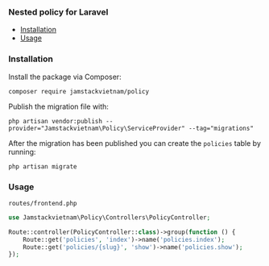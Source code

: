 ### Nested policy for Laravel

- [Installation](#installation)
- [Usage](#usage)

### Installation

Install the package via Composer:

```
composer require jamstackvietnam/policy
```

Publish the migration file with:

```
php artisan vendor:publish --provider="Jamstackvietnam\Policy\ServiceProvider" --tag="migrations"
```

After the migration has been published you can create the `policies` table by running:

```
php artisan migrate
```

### Usage


`routes/frontend.php`
```php
use Jamstackvietnam\Policy\Controllers\PolicyController;

Route::controller(PolicyController::class)->group(function () {
    Route::get('policies', 'index')->name('policies.index');
    Route::get('policies/{slug}', 'show')->name('policies.show');
});
```
